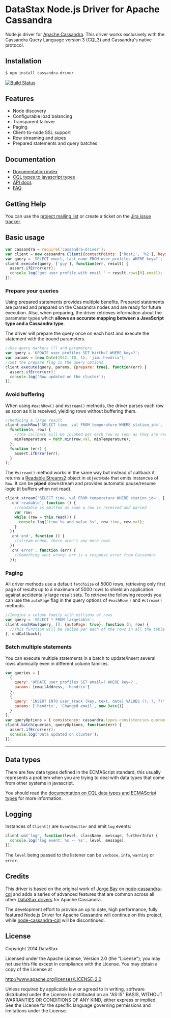﻿# DataStax Node.js Driver for Apache Cassandra

Node.js driver for [Apache Cassandra][cassandra]. This driver works exclusively with the Cassandra Query Language version 3 (CQL3) and Cassandra's native protocol.

## Installation

```bash
$ npm install cassandra-driver
```

[![Build Status](https://travis-ci.org/datastax/nodejs-driver.svg?branch=master)](https://travis-ci.org/datastax/nodejs-driver)

## Features

- Node discovery
- Configurable load balancing
- Transparent failover
- Paging
- Client-to-node SSL support
- Row streaming and pipes
- Prepared statements and query batches

## Documentation

- [Documentation index][doc-index]
- [CQL types to javascript types][doc-datatypes]
- [API docs][doc-api]
- [FAQ][faq]

## Getting Help

You can use the [project mailing list][mailinglist] or create a ticket on the [Jira issue tracker][jira].

## Basic usage

```javascript
var cassandra = require('cassandra-driver');
var client = new cassandra.Client({contactPoints: ['host1', 'h2'], keyspace: 'ks1'});
var query = 'SELECT email, last_name FROM user_profiles WHERE key=?';
client.execute(query, ['guy'], function(err, result) {
  assert.ifError(err);
  console.log('got user profile with email ' + result.rows[0].email);
});
```

### Prepare your queries

Using prepared statements provides multiple benefits.
Prepared statements are parsed and prepared on the Cassandra nodes and are ready for future execution.
Also, when preparing, the driver retrieves information about the parameter types which
 **allows an accurate mapping between a JavaScript type and a Cassandra type**.

The driver will prepare the query once on each host and execute the statement with the bound parameters.

```javascript
//Use query markers (?) and parameters
var query = 'UPDATE user_profiles SET birth=? WHERE key=?'; 
var params = [new Date(1942, 10, 1), 'jimi-hendrix'];
//Set the prepare flag in the query options
client.execute(query, params, {prepare: true}, function(err) {
  assert.ifError(err);
  console.log('Row updated on the cluster');
});
```

### Avoid buffering

When using `#eachRow()` and `#stream()` methods, the driver parses each row as soon as it is received,
 yielding rows without buffering them.

```javascript
//Reducing a large result
client.eachRow('SELECT time, val FROM temperature WHERE station_id=', ['abc'],
  function(n, row) {
    //the callback will be invoked per each row as soon as they are received
    minTemperature = Math.min(row.val, minTemperature);
  },
  function (err) {
    assert.ifError(err);
  }
);
```

The `#stream()` method works in the same way but instead of callback it returns a [Readable Streams2][streams2] object
 in `objectMode` that emits instances of `Row`.
It can be **piped** downstream and provides automatic pause/resume logic (it buffers when not read).

```javascript
client.stream('SELECT time, val FROM temperature WHERE station_id=', ['abc'])
  .on('readable', function () {
    //readable is emitted as soon a row is received and parsed
    var row;
    while (row = this.read()) {
      console.log('time %s and value %s', row.time, row.val);
    }
  })
  .on('end', function () {
    //stream ended, there aren't any more rows
  })
  .on('error', function (err) {
    //Something went wrong: err is a response error from Cassandra
  });
```

### Paging

All driver methods use a default `fetchSize` of 5000 rows, retrieving only first page of results up to a
 maximum of 5000 rows to shield an application against accidentally large result sets. To retrieve the following
 records you can use the `autoPage` flag in the query options of `#eachRow()` and `#stream()` methods.

```javascript
//Imagine a column family with millions of rows
var query = 'SELECT * FROM largetable';
client.eachRow(query, [], {autoPage: true}, function (n, row) {
  //This function will be called per each of the rows in all the table
}, endCallback);
```

### Batch multiple statements

You can execute multiple statements in a batch to update/insert several rows atomically even in different column families.

```javascript
var queries = [
  {
    query: 'UPDATE user_profiles SET email=? WHERE key=?',
    params: [emailAddress, 'hendrix']
  },
  {
    query: 'INSERT INTO user_track (key, text, date) VALUES (?, ?, ?)',
    params: ['hendrix', 'Changed email', new Date()]
  }
];
var queryOptions = { consistency: cassandra.types.consistencies.quorum };
client.batch(queries, queryOptions, function(err) {
  assert.ifError(err);
  console.log('Data updated on cluster');
});
```

----

## Data types

There are few data types defined in the ECMAScript standard, this usually represents a problem when you are trying to
 deal with data types that come from other systems in javascript. 

You should read the [documentation on CQL data types and ECMAScript types][doc-datatypes] for more information.

## Logging

Instances of `Client()` are `EventEmitter` and emit `log` events:
```javascript
client.on('log', function(level, className, message, furtherInfo) {
  console.log('log event: %s -- %s', level, message);
});
```
The `level` being passed to the listener can be `verbose`, `info`, `warning` or `error`.

## Credits

This driver is based on the original work of [Jorge Bay][jorgebay] on [node-cassandra-cql][old-driver] and adds a series of advanced features that are common across all other [DataStax drivers][drivers] for Apache Cassandra.

The development effort to provide an up to date, high performance, fully featured Node.js Driver for Apache Cassandra will continue on this project, while [node-cassandra-cql][old-driver] will be discontinued.

## License

Copyright 2014 DataStax

Licensed under the Apache License, Version 2.0 (the "License"); you may not use this file except in compliance with the License. You may obtain a copy of the License at

http://www.apache.org/licenses/LICENSE-2.0

Unless required by applicable law or agreed to in writing, software distributed under the License is distributed on an "AS IS" BASIS, WITHOUT WARRANTIES OR CONDITIONS OF ANY KIND, either express or implied. See the License for the specific language governing permissions and limitations under the License.


[uuid]: https://github.com/broofa/node-uuid
[long]: https://github.com/dcodeIO/Long.js
[cassandra]: http://cassandra.apache.org/
[doc-index]: http://www.datastax.com/documentation/developer/nodejs-driver/1.0/
[doc-datatypes]: http://www.datastax.com/documentation/developer/nodejs-driver/1.0/nodejs-driver/reference/nodejs2Cql3Datatypes.html
[doc-api]: http://www.datastax.com/drivers/nodejs/1.0/Client.html
[start]: http://datastax.github.io/nodejs-driver/getting-started
[faq]: http://www.datastax.com/documentation/developer/nodejs-driver/1.0/nodejs-driver/faq/njdFaq.html
[old-driver]: https://github.com/jorgebay/node-cassandra-cql
[jorgebay]: https://github.com/jorgebay
[drivers]: https://github.com/datastax
[mailinglist]: https://groups.google.com/a/lists.datastax.com/forum/#!forum/nodejs-driver-user
[jira]: https://datastax-oss.atlassian.net/browse/NODEJS
[streams2]: http://nodejs.org/api/stream.html#stream_class_stream_readable
